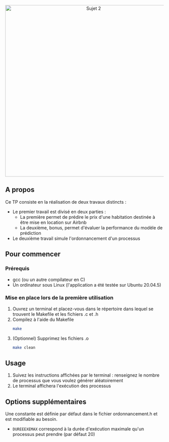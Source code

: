
<div align="center">
  <p>
    <img src="" width="546" alt="Sujet 2" />
  </p>
</div>

## A propos

Ce TP consiste en la réalisation de deux travaux distincts : 
* Le premier travail est divisé en deux parties :
    * La première permet de prédire le prix d'une habitation destinée à être mise en location sur Airbnb
    * La deuxième, bonus, permet d'évaluer la performance du modèle de prédiction
* Le deuxième travail simule l'ordonnancement d'un processus

## Pour commencer


### Prérequis

* gcc (ou un autre compilateur en C)
* Un ordinateur sous Linux (l'application a été testée sur Ubuntu 20.04.5)

### Mise en place lors de la première utilisation

1. Ouvrez un terminal et placez-vous dans le répertoire dans lequel se trouvent le Makefile et les fichiers .c et .h
2. Compilez à l'aide du Makefile
   ```sh
   make
   ```
3. (Optionnel) Supprimez les fichiers .o
   ```sh
   make clean
   ```

## Usage

1. Suivez les instructions affichées par le terminal : renseignez le nombre de processus que vous voulez générer aléatoirement
2. Le terminal affichera l'exécution des processus

## Options supplémentaires

Une constante est définie par défaut dans le fichier ordonnancement.h et est modifiable au besoin.

* `DUREEEXEMAX` correspond à la durée d'exécution maximale qu'un processus peut prendre (par défaut 20)